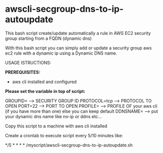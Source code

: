 # awscli-secgroup-dns-to-ip-autoupdate
This bash script create/update automatically a rule in AWS EC2 security group starting from a FQDN (dynamic dns)

With this bash script you can simply add or update a security group aws ec2 rule with a dynamic ip using a Dynamic DNS name.

USAGE ISTRUCTIONS:

**PREREQUISITES:**
- aws cli installed and configured

**Please set the variable in top of script:**

GROUPID=<ID SECURITY GROUP>  --> SECURITY GROUP ID
PROTOCOL=tcp --> PROTOCOL TO OPEN
PORT=22 --> PORT TO OPEN
PROFILE=<MY AWS CLI PROFILE> --> PROFILE OF your aws cli (if you have more than one) else you can keep default
DDNSNAME=<Specifi your fqdn for your dynamic dns name> --> put your dynamic dns name like no-ip or ddns etc...

Copy this script to a machine with aws cli installed

Create a crontab to execute script every 5/10 minutes like:

*/5 * * * * /myscript/awscli-secgroup-dns-to-ip-autoupdate.sh
